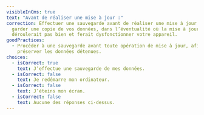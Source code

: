 ```yaml
---
visibleInCms: true
text: "Avant de réaliser une mise à jour :"
correction: Effectuer une sauvegarde avant de réaliser une mise à jour permet de
  garder une copie de vos données, dans l’éventualité où la mise à jour ne se
  déroulerait pas bien et ferait dysfonctionner votre appareil.
goodPractices:
  - Procéder à une sauvegarde avant toute opération de mise à jour, afin de
    préserver les données détenues.
choices:
  - isCorrect: true
    text: J’effectue une sauvegarde de mes données.
  - isCorrect: false
    text: Je redémarre mon ordinateur.
  - isCorrect: false
    text: J’éteins mon écran.
  - isCorrect: false
    text: Aucune des réponses ci-dessus.
---
```


